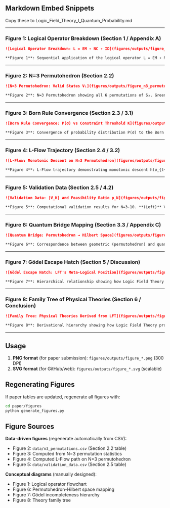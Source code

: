
## Markdown Embed Snippets
Copy these to Logic_Field_Theory_I_Quantum_Probability.md

---

### Figure 1: Logical Operator Breakdown (Section 1 / Appendix A)

```markdown
![Logical Operator Breakdown: L = EM ∘ NC ∘ ID](figures/outputs/figure_logical_operator.svg)

**Figure 1**: Sequential application of the logical operator L = EM ∘ NC ∘ ID. Starting from the unrestricted information space I, the Identity axiom (a=a) eliminates self-loops, Non-Contradiction (¬(P∧¬P)) removes cycles to produce DAGs, and Excluded Middle (P∨¬P) enforces total orderings, yielding the N! permutations of the symmetric group S_N. This flowchart demonstrates how pure logical consistency requirements filter information space into physical configuration space.
```

---

### Figure 2: N=3 Permutohedron (Section 2.2)

```markdown
![N=3 Permutohedron: Valid States V₁](figures/outputs/figure_n3_permutohedron.svg)

**Figure 2**: N=3 Permutohedron showing all 6 permutations of S₃. Green nodes indicate valid states V₁ = {σ : h(σ) ≤ 1} consisting of 3 permutations (identity and two adjacent transpositions). Red nodes show invalid states with h(σ) > 1. Edges connect permutations differing by one adjacent transposition (Kendall tau distance 1). This visualization demonstrates how the constraint K=N-2=1 partitions the permutation space.
```

---

### Figure 3: Born Rule Convergence (Section 2.3 / 3.1)

```markdown
![Born Rule Convergence: P(σ) vs Constraint Threshold K](figures/outputs/figure_born_rule_convergence.svg)

**Figure 3**: Convergence of probability distribution P(σ) to the Born rule as constraint threshold K increases. For N=3, panels show K=0,1,2,3 with uniform distribution over valid states (green bars) and zero probability for invalid states (gray bars). At K=1 (Born rule case), P(σ) = 1/3 for the three valid states, matching quantum mechanical predictions. Red dashed line highlights the Born rule probability.
```

---

### Figure 4: L-Flow Trajectory (Section 2.4 / 3.2)

```markdown
![L-Flow: Monotonic Descent on N=3 Permutohedron](figures/outputs/figure_lflow_trajectory.svg)

**Figure 4**: L-Flow trajectory demonstrating monotonic descent h(σ_{t+1}) ≤ h(σ_t) on the N=3 permutohedron. Blue arrows show an example path (3,2,1) → (2,3,1) → (2,1,3) → (1,2,3) with inversion counts h = 3 → 2 → 1 → 0. Yellow highlighting marks path vertices, colored nodes indicate constraint levels (red: h=3, orange: h=2, light green: h=1, green: h=0). This visualization illustrates how the logical operator L induces directed dynamics toward the identity permutation.
```

---

### Figure 5: Validation Data (Section 2.5 / 4.2)

```markdown
![Validation Data: |V_K| and Feasibility Ratio ρ_N](figures/outputs/figure_validation_data.svg)

**Figure 5**: Computational validation results for N=3-10. **(Left)** Valid state space size |V_{N-2}| grows sub-exponentially (log scale). **(Right)** Feasibility ratio ρ_N = |V_K|/N! exhibits exponential decay ≈ 3.37·exp(-0.56N), demonstrating that the constraint K=N-2 becomes increasingly restrictive as system size grows. All 8 test cases show perfect match with theoretical predictions.
```

---

### Figure 6: Quantum Bridge Mapping (Section 3.3 / Appendix C)

```markdown
![Quantum Bridge: Permutohedron → Hilbert Space](figures/outputs/figure_quantum_bridge.svg)

**Figure 6**: Correspondence between geometric (permutohedron) and quantum (Hilbert space) representations. **(Left)** N=3 permutohedron with valid states V₁ highlighted in green. **(Right)** Hilbert space ℋ showing quantum basis states |σ⟩ for each valid permutation. Blue arrows indicate basis vectors, yellow circle at center represents superposition state |ψ⟩ = (1/√3)Σ|σ⟩. This mapping demonstrates how geometric constraints on the permutohedron translate to quantum probability amplitudes via the Born rule.
```

---

### Figure 7: Gödel Escape Hatch (Section 5 / Discussion)

```markdown
![Gödel Escape Hatch: LFT's Meta-Logical Position](figures/outputs/figure_godel_hierarchy.svg)

**Figure 7**: Hierarchical relationship showing how Logic Field Theory avoids Gödel incompleteness. LFT operates at the meta-logical level (green), deriving mathematical structures like arithmetic and number theory (yellow) without relying on formal axiomatic systems (red) that are subject to Gödel's theorems. The green escape hatch arrow illustrates LFT's immunity to incompleteness by operating on information space I rather than self-referential formal statements.
```

---

### Figure 8: Family Tree of Physical Theories (Section 6 / Conclusion)

```markdown
![Family Tree: Physical Theories Derived from LFT](figures/outputs/figure_family_tree.svg)

**Figure 8**: Derivational hierarchy showing how Logic Field Theory provides first-principles foundations for established physical theories. From the LFT root (A = L(I)), quantum mechanics emerges from geometric constraints, statistical mechanics from Mahonian permutation statistics, and thermodynamics from L-Flow dynamics. Second-tier phenomena (wave-particle duality, measurement problem, entropy increase, time asymmetry) are explained as consequences of these core derivations. Third-tier theories (general relativity, quantum field theory, quantum gravity) represent future research directions.
```

---

## Usage

1. **PNG format** (for paper submission): `figures/outputs/figure_*.png` (300 DPI)
2. **SVG format** (for GitHub/web): `figures/outputs/figure_*.svg` (scalable)

## Regenerating Figures

If paper tables are updated, regenerate all figures with:

```bash
cd paper/figures
python generate_figures.py
```

## Figure Sources

**Data-driven figures** (regenerate automatically from CSV):
- Figure 2: `data/n3_permutations.csv` (Section 2.2 table)
- Figure 3: Computed from N=3 permutation statistics
- Figure 4: Computed L-Flow path on N=3 permutohedron
- Figure 5: `data/validation_data.csv` (Section 2.5 table)

**Conceptual diagrams** (manually designed):
- Figure 1: Logical operator flowchart
- Figure 6: Permutohedron-Hilbert space mapping
- Figure 7: Gödel incompleteness hierarchy
- Figure 8: Theory family tree
